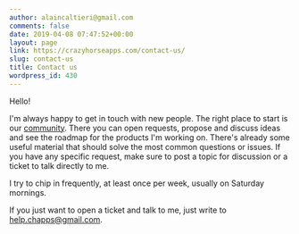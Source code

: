 ```yaml
---
author: alaincaltieri@gmail.com
comments: false
date: 2019-04-08 07:47:52+00:00
layout: page
link: https://crazyhorseapps.com/contact-us/
slug: contact-us
title: Contact us
wordpress_id: 430
---
```





Hello!







I'm always happy to get in touch with new people. The right place to start is our [community](https://desk.zoho.com/portal/crazyhorseapps/community/crazy-horse-apps). There you can open requests, propose and discuss ideas and see the roadmap for the products I'm working on. There's already some useful material that should solve the most common questions or issues. If you have any specific request, make sure to post a topic for discussion or a ticket to talk directly to me. 







I try to chip in frequently, at least once per week, usually on Saturday mornings. 







If you just want to open a ticket and talk to me, just write to [help.chapps@gmail.com](mailto:help.chapps@gmail.com).



